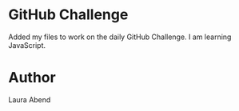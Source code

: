 # GitHub Challenge
Added my files to work on the daily GitHub Challenge. I am learning JavaScript.

# Author
Laura Abend
